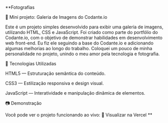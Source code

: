 **Fotografias

🎨 Mini projeto: Galeria de Imagens do Codante.io

Este é um projeto simples desenvolvido para exibir uma galeria de imagens, utilizando HTML, CSS e JavaScript. Foi criado como parte do portfólio do Codante.io, com o objetivo de demonstrar habilidades em desenvolvimento web front-end. Eu fiz ele seguindo a base do Codante.io e adicionando algumas melhorias ao longo do trabalho. Coloquei um pouco de minha personalidade no projeto, unindo o meu amor pela tecnologia e fotografia. 

🚀 Tecnologias Utilizadas

HTML5 — Estruturação semântica do conteúdo.

CSS3 — Estilização responsiva e design visual.

JavaScript — Interatividade e manipulação dinâmica de elementos.


📷 Demonstração

Você pode ver o projeto funcionando ao vivo:
🔗 Visualizar na Vercel
**

